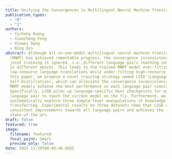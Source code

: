 ```yaml
---
title: Unifying the Convergences in Multilingual Neural Machine Translation
publication_types:
  - "0"
  - "1"
authors:
  - Yichong Huang
  - Xiaocheng Feng
  - Xinwei Geng
  - Bing Qin
abstract: Although all-in-one-model multilingual neural machine translation
  (MNMT) has achieved remarkable progress, the convergence inconsistency in the
  joint training is ignored, i.e.,different language pairs reaching convergence
  in different epochs. This leads to the trained MNMT model over-fitting
  low-resource language translations while under-fitting high-resource ones. In
  this paper, we propose a novel training strategy named LSSD (LanguageSpecific
  Self-Distillation), which can alleviate the convergence inconsistency and help
  MNMT models achieve the best performance on each language pair simultaneously.
  Specifically, LSSD picks up language-specific best checkpoints for each
  language pair to teach the current model on the fly. Furthermore, we
  systematically explore three sample-level manipulations of knowledge
  transferring. Experimental results on three datasets show that LSSD obtains
  consistent improvements towards all language pairs and achieves the
  state-of-the-art.
draft: false
featured: true
image:
  filename: featured
  focal_point: Smart
  preview_only: false
date: 2022-11-29T08:49:40.056Z
---
```

